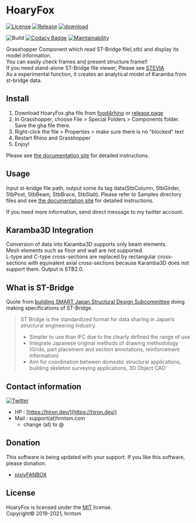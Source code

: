 # HoaryFox

[![License](https://img.shields.io/github/license/hrntsm/HoaryFox)](https://github.com/hrntsm/HoaryFox/blob/master/LICENSE)
[![Release](https://img.shields.io/github/v/release/hrntsm/HoaryFox)](https://github.com/hrntsm/HoaryFox/releases)
[![download](https://img.shields.io/github/downloads/hrntsm/HoaryFox/total)](https://github.com/hrntsm/HoaryFox/releases)

![Build](https://img.shields.io/github/workflow/status/hrntsm/HoaryFox/Build%20Grasshopper%20Plugin)
[![Codacy Badge](https://app.codacy.com/project/badge/Grade/c0a462728dce4983802d447ed67d3e7c)](https://www.codacy.com/gh/hrntsm/HoaryFox/dashboard?utm_source=github.com&utm_medium=referral&utm_content=hrntsm/HoaryFox&utm_campaign=Badge_Grade)
[![Maintainability](https://api.codeclimate.com/v1/badges/bc78a575fcf5e9448929/maintainability)](https://codeclimate.com/github/hrntsm/HoaryFox/maintainability)

Grasshopper Component which read ST-Bridge file(.stb) and display its model information.  
You can easily check frames and present structure frame!!  
If you need stand-alone ST-Bridge file viewer, Please see [STEVIA](https://github.com/hrntsm/STEVIA-Stb2U/wiki)  
As a experimental function, it creates an analytical model of Karamba from st-bridge data.

## Install

1. Download HoaryFox.gha file from [food4rhino](https://www.food4rhino.com/app/hoaryfox) or [release page](https://github.com/hrntsm/HoaryFox/releases)
2. In Grasshopper, choose File > Special Folders > Components folder. Save the gha file there.
3. Right-click the file > Properties > make sure there is no "blocked" text
4. Restart Rhino and Grasshopper
5. Enjoy!

Please see [the documentation site](https://hiron.dev/HoaryFox/) for detailed instructions.

## Usage

Input st-bridge file path, output some its tag data(StbColumn, StbGirder, StbPost, StbBeam, StbBrace, StbSlab).
Please refer to Samples directory files and see [the documentation site](https://hiron.dev/HoaryFox/) for detailed instructions.

If you need more information, send direct message to my twitter account.

## Karamba3D Integration

Conversion of data into Karamba3D supports only beam elements.  
Mesh elements such as floor and wall are not supported.  
L-type and C-type cross-sections are replaced by rectangular cross-sections with equivalent axial cross-sections because Karamba3D does not support them.
Output is STB2.0.

## What is ST-Bridge

Quote from [building SMART Japan Structural Design Subcommittee](https://en.building-smart.or.jp/meeting/buildall/structural-design/) doing making specifications of ST-Bridge.

> ST Bridge is the standardized format for data sharing in Japan’s structural engineering industry.
>
> - Simpler to use than IFC due to the clearly defined the range of use
> - Integrate Japanese original methods of drawing methodology (Grids, part placement and section annotations, reinforcement information)
> - Aim for coordination between domestic structural applications, building skeleton surveying applications, 3D Object CAD

## Contact information

[![Twitter](https://img.shields.io/twitter/follow/hiron_rgkr?style=social)](https://twitter.com/hiron_rgkr)

- HP : [https://hiron.dev/](https://hiron.dev/)
- Mail : support(at)hrntsm.com
  - change (at) to @

## Donation

This software is being updated with your support.
If you like this software, please donation.

- [pixivFANBOX](https://hiron.fanbox.cc/)

## License

HoaryFox is licensed under the [MIT](https://github.com/hrntsm/HoaryFox/blob/master/LICENSE) license.  
Copyright© 2019-2021, hrntsm
